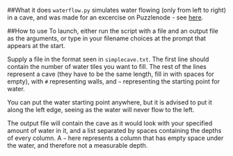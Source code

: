 ##What it does
`waterflow.py` simulates water flowing (only from left to right) in a cave, and was made for an excercise on Puzzlenode - see [here](http://www.puzzlenode.com/puzzles/11-hitting-rock-bottom).

##How to use
To launch, either run the script with a file and an output file as the arguments, or type in your filename choices at the prompt that appears at the start.

Supply a file in the format seen in `simplecave.txt`. The first line should contain the number of water tiles you want to fill. The rest of the lines represent a cave (they have to be the same length, fill in with spaces for empty), with `#` representing walls, and `~` representing the starting point for water.

You can put the water starting point anywhere, but it is advised to put it along the left edge, seeing as the water will never flow to the left.

The output file will contain the cave as it would look with your specified amount of water in it, and a list  separated by spaces containing the depths of every column. A `~` here represents a column that has empty space under the water, and therefore not a measurable depth.